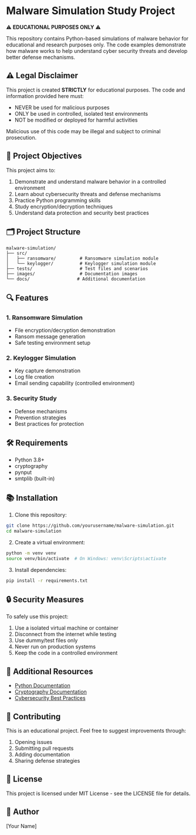 # Malware Simulation Study Project

⚠️ **EDUCATIONAL PURPOSES ONLY** ⚠️

This repository contains Python-based simulations of malware behavior for educational and research purposes only. The code examples demonstrate how malware works to help understand cyber security threats and develop better defense mechanisms.

## ⚠️ Legal Disclaimer

This project is created **STRICTLY** for educational purposes. The code and information provided here must:
- NEVER be used for malicious purposes
- ONLY be used in controlled, isolated test environments
- NOT be modified or deployed for harmful activities

Malicious use of this code may be illegal and subject to criminal prosecution.

## 🎯 Project Objectives

This project aims to:
1. Demonstrate and understand malware behavior in a controlled environment
2. Learn about cybersecurity threats and defense mechanisms
3. Practice Python programming skills
4. Study encryption/decryption techniques
5. Understand data protection and security best practices

## 🗂️ Project Structure

```
malware-simulation/
├── src/
│   ├── ransomware/         # Ransomware simulation module
│   └── keylogger/          # Keylogger simulation module
├── tests/                  # Test files and scenarios
├── images/                 # Documentation images
└── docs/                  # Additional documentation
```

## 🔍 Features

### 1. Ransomware Simulation
- File encryption/decryption demonstration
- Ransom message generation
- Safe testing environment setup

### 2. Keylogger Simulation
- Key capture demonstration
- Log file creation
- Email sending capability (controlled environment)

### 3. Security Study
- Defense mechanisms
- Prevention strategies
- Best practices for protection

## 🛠️ Requirements

- Python 3.8+
- cryptography
- pynput
- smtplib (built-in)

## 📚 Installation

1. Clone this repository:
```bash
git clone https://github.com/yourusername/malware-simulation.git
cd malware-simulation
```

2. Create a virtual environment:
```bash
python -m venv venv
source venv/bin/activate  # On Windows: venv\Scripts\activate
```

3. Install dependencies:
```bash
pip install -r requirements.txt
```

## 🔒 Security Measures

To safely use this project:
1. Use a isolated virtual machine or container
2. Disconnect from the internet while testing
3. Use dummy/test files only
4. Never run on production systems
5. Keep the code in a controlled environment

## 📖 Additional Resources

- [Python Documentation](https://docs.python.org/)
- [Cryptography Documentation](https://cryptography.io/)
- [Cybersecurity Best Practices](https://www.cisa.gov/cybersecurity-best-practices)

## 🤝 Contributing

This is an educational project. Feel free to suggest improvements through:
1. Opening issues
2. Submitting pull requests
3. Adding documentation
4. Sharing defense strategies

## 📝 License

This project is licensed under MIT License - see the LICENSE file for details.

## 🔗 Author

[Your Name]